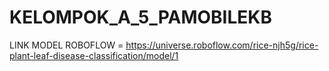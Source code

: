 # KELOMPOK_A_5_PAMOBILEKB
LINK MODEL ROBOFLOW = https://universe.roboflow.com/rice-njh5g/rice-plant-leaf-disease-classification/model/1

